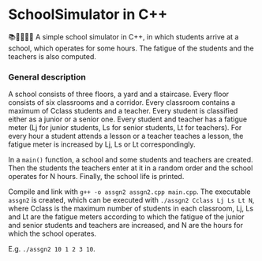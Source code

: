 # SchoolSimulator in C++
📚🧑‍🎓👨‍🏫 A simple school simulator in C++, in which students arrive at a school, which operates for some hours. The fatigue of the students and the teachers is also computed.

### General description

A school consists of three floors, a yard and a staircase. Every floor consists of six classrooms and a corridor. Every classroom contains a maximum of Cclass students and a teacher.
Every student is classified either as a junior or a senior one.
Every student and teacher has a fatigue meter (Lj for junior students, Ls for senior students, Lt for teachers).
For every hour a student attends a lesson or a teacher teaches a lesson, the fatigue meter is increased by Lj, Ls or Lt correspondingly.

In a `main()` function, a school and some students and teachers are created. Then the students the teachers enter at it in a random order and the school operates for N hours. Finally, the school life is printed.

Compile and link with `g++ -o assgn2 assgn2.cpp main.cpp`.
The executable `assgn2` is created, which can be executed with `./assgn2 Cclass Lj Ls Lt N`, where Cclass is the maximum number of students in each classroom, Lj, Ls and Lt are the fatigue meters according to which the fatigue of the junior and senior students and teachers are increased, and N are the hours for which the school operates.

E.g. `./assgn2 10 1 2 3 10`.
